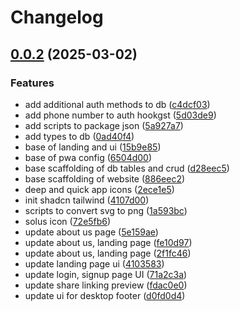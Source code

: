 # Changelog

## [0.0.2](https://github.com/dangphung4/Solus/compare/solus-v0.0.1...solus-v0.0.2) (2025-03-02)


### Features

* add additional auth methods to db ([c4dcf03](https://github.com/dangphung4/Solus/commit/c4dcf03985e7680fbadebd51742f980348dcd50e))
* add phone number to auth hookgst ([5d03de9](https://github.com/dangphung4/Solus/commit/5d03de92bd1d6e00348fed1635be7e84a04af6b6))
* add scripts to package json ([5a927a7](https://github.com/dangphung4/Solus/commit/5a927a77fa9554e4c7d5e94445ee2d9ece1b9cae))
* add types to db ([0ad40f4](https://github.com/dangphung4/Solus/commit/0ad40f4614880988a57631372506ee38715aa796))
* base of landing and ui ([15b9e85](https://github.com/dangphung4/Solus/commit/15b9e859ffc547721dc4222f3993d905fca8c3f5))
* base of pwa config ([6504d00](https://github.com/dangphung4/Solus/commit/6504d00e9f14f4cdb35d37aeb6703312b36fde8d))
* base scaffolding of db tables and crud ([d28eec5](https://github.com/dangphung4/Solus/commit/d28eec5d3285147e7f06c59997da60b616a2b59d))
* base scaffolding of website ([886eec2](https://github.com/dangphung4/Solus/commit/886eec2b86a876a5465c1bde16b806d89872026c))
* deep and quick app icons ([2ece1e5](https://github.com/dangphung4/Solus/commit/2ece1e53707208e140ee42bac1b65f108bfefb08))
* init shadcn tailwind ([4107d00](https://github.com/dangphung4/Solus/commit/4107d00402a9683fec5e5eb150aae6b8ccf0d41a))
* scripts to convert svg to png ([1a593bc](https://github.com/dangphung4/Solus/commit/1a593bc1cdbfd3981d06c5aa6bc394a4d24fc8cf))
* solus icon ([72e5fb6](https://github.com/dangphung4/Solus/commit/72e5fb6d26efa3a72510fa0476ea9039b35f5471))
* update about us page ([5e159ae](https://github.com/dangphung4/Solus/commit/5e159aed2677ae85ff0987e2433f3f8e019c212f))
* update about us, landing page ([fe10d97](https://github.com/dangphung4/Solus/commit/fe10d974c527b647258aa9c8f6196b309ad585b6))
* update about us, landing page ([2f1fc46](https://github.com/dangphung4/Solus/commit/2f1fc464d5c29955037ee645963caad77bd23e64))
* update landing page ui ([4103583](https://github.com/dangphung4/Solus/commit/41035833da481b1ee39f138bbf90b074fd85052b))
* update login, signup page UI ([71a2c3a](https://github.com/dangphung4/Solus/commit/71a2c3aea651b42d5b89c5b1507684a58eccc263))
* update share linking preview ([fdac0e0](https://github.com/dangphung4/Solus/commit/fdac0e0dcc252ae40a663e0064fa337da81a251f))
* update ui for desktop footer ([d0fd0d4](https://github.com/dangphung4/Solus/commit/d0fd0d4f756044d9345254fc11ad0f69f728a2d6))
